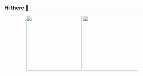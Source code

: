 ### Hi there 👋
<div align = "center">
  <a href="https://github.com/Padilha27">
  <img height = "180em" src = "https://github-readme-stats.vercel.app/api?username=Padilha27&show_icons=true&theme=dracula&include_all_commits=true&count_private=true" />
  <img height = "180em" src = "https://github-readme-stats.vercel.app/api/top-langs/?username=Padilha27&layout=compact&langs_count=7&theme=dracula" />
</div>

